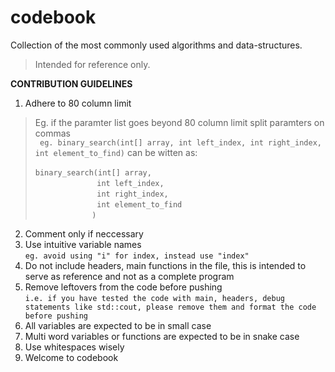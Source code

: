# codebook
Collection of the most commonly used algorithms and data-structures.

> Intended for reference only. <br/>

**CONTRIBUTION GUIDELINES**

 1. Adhere to 80 column limit
>Eg. if the paramter list goes beyond 80 column limit split paramters on commas
<br/>` eg. binary_search(int[] array, int left_index, int right_index, int element_to_find)` can be witten as:
<br/><br/>`binary_search(int[] array, `
<br/>&nbsp;&nbsp;&nbsp;&nbsp;&nbsp;&nbsp;&nbsp;&nbsp;&nbsp;&nbsp;&nbsp;&nbsp;&nbsp;&nbsp;&nbsp;&nbsp;&nbsp;&nbsp;&nbsp;&nbsp;&nbsp;&nbsp;&nbsp;&nbsp;&nbsp;`int left_index,`
<br/>&nbsp;&nbsp;&nbsp;&nbsp;&nbsp;&nbsp;&nbsp;&nbsp;&nbsp;&nbsp;&nbsp;&nbsp;&nbsp;&nbsp;&nbsp;&nbsp;&nbsp;&nbsp;&nbsp;&nbsp;&nbsp;&nbsp;&nbsp;&nbsp;&nbsp;`int right_index,`
<br/>&nbsp;&nbsp;&nbsp;&nbsp;&nbsp;&nbsp;&nbsp;&nbsp;&nbsp;&nbsp;&nbsp;&nbsp;&nbsp;&nbsp;&nbsp;&nbsp;&nbsp;&nbsp;&nbsp;&nbsp;&nbsp;&nbsp;&nbsp;&nbsp;&nbsp;`int element_to_find`
<br/>&nbsp;&nbsp;&nbsp;&nbsp;&nbsp;&nbsp;&nbsp;&nbsp;&nbsp;&nbsp;&nbsp;&nbsp;&nbsp;&nbsp;&nbsp;&nbsp;&nbsp;&nbsp;&nbsp;&nbsp;&nbsp;&nbsp;&nbsp;`)`
			  
 2. Comment only if neccessary
 3. Use intuitive variable names <br/>
 `eg. avoid using "i" for index, instead use "index"`
 4. Do not include headers, main functions in the file, this is intended to serve as reference and not as a complete program
 5. Remove leftovers from the code before pushing <br/>
`i.e. if you have tested the code with main, headers, debug statements like std::cout, please remove them and format the code before pushing`
6. All variables are expected to be in small case
7. Multi word variables or functions are expected to be in snake case
8. Use whitespaces wisely
9. Welcome to codebook
